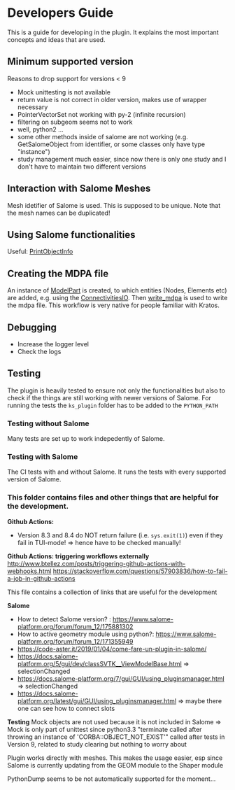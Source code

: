 # Developers Guide
This is a guide for developing in the plugin. It explains the most important concepts and ideas that are used.

## Minimum supported version
Reasons to drop support for versions < 9
- Mock unittesting is not available
- return value is not correct in older version, makes use of wrapper necessary
- PointerVectorSet not working with py-2 (infinite recursion)
- filtering on subgeom seems not to work
- well, python2 ...
- some other methods inside of salome are not working (e.g. GetSalomeObject from identifier, or some classes only have type "instance")
- study management much easier, since now there is only one study and I don't have to maintain two different versions

## Interaction with Salome Meshes
Mesh idetifier of Salome is used. This is supposed to be unique. Note that the mesh names can be duplicated!

## Using Salome functionalities
Useful: [PrintObjectInfo](../development/utilities.py#L16)

## Creating the MDPA file
An instance of [ModelPart](../plugin/model_part.py) is created, to which entities (Nodes, Elements etc) are added, e.g. using the [ConnectivitiesIO](../plugin/connectivities_io.py). Then [write_mdpa](../plugin/write_mdpa.py) is used to write the mdpa file.
This workflow is very native for people familiar with Kratos.

## Debugging
- Increase the logger level
- Check the logs

## Testing
The plugin is heavily tested to ensure not only the functionalities but also to check if the things are still working with newer versions of Salome.
For running the tests the `ks_plugin` folder has to be added to the `PYTHON_PATH`

### Testing without Salome
Many tests are set up to work indepedently of Salome.

### Testing with Salome
The CI tests with and without Salome. It runs the tests with every supported version of Salome.


### This folder contains files and other things that are helpful for the development.

**Github Actions:**
- Version 8.3 and 8.4 do NOT return failure (i.e. `sys.exit(1)`) even if they fail in TUI-mode! => hence have to be checked manually!

**Github Actions: triggering workflows externally**
http://www.btellez.com/posts/triggering-github-actions-with-webhooks.html
https://stackoverflow.com/questions/57903836/how-to-fail-a-job-in-github-actions

This file contains a collection of links that are useful for the development

**Salome**
- How to detect Salome version? : https://www.salome-platform.org/forum/forum_12/175881302
- How to active geometry module using python?: https://www.salome-platform.org/forum/forum_12/171355949
- https://code-aster.it/2019/01/04/come-fare-un-plugin-in-salome/
- https://docs.salome-platform.org/5/gui/dev/classSVTK__ViewModelBase.html => selectionChanged
- https://docs.salome-platform.org/7/gui/GUI/using_pluginsmanager.html => selectionChanged
- https://docs.salome-platform.org/latest/gui/GUI/using_pluginsmanager.html => maybe there one can see how to connect slots

**Testing**
Mock objects are not used because it is not included in Salome => Mock is only part of unittest since python3.3
"terminate called after throwing an instance of 'CORBA::OBJECT_NOT_EXIST'" called after tests in Version 9, related to study clearing but nothing to worry about


Plugin works directly with meshes. This makes the usage easier, esp since Salome is currently updating from the GEOM module to the Shaper module

PythonDump seems to be not automatically supported for the moment...